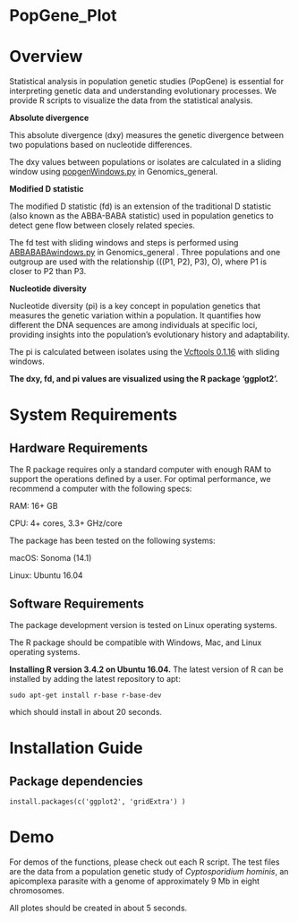 # PopGene_Plot
<h1>Overview</h1>
Statistical analysis in population genetic studies (PopGene) is essential for interpreting genetic data and understanding evolutionary processes. We provide R scripts to visualize the data from the statistical analysis.</p> 
<p><strong>Absolute divergence</strong></p> 
<p>This absolute divergence (dxy) measures the genetic divergence between two populations based on nucleotide differences.</p> 
The dxy values between populations or isolates are calculated in a sliding window using <a href="https://github.com/simonhmartin/genomics_general">popgenWindows.py</a> in Genomics_general.</p> 
<p><strong>Modified D statistic</strong></p> 
<p>The modified D statistic (fd) is an extension of the traditional D statistic (also known as the ABBA-BABA statistic) used in population genetics to detect gene flow between closely related species.</p> 
<p>The fd test with sliding windows and steps is performed using <a href="https://github.com/simonhmartin/genomics_general">ABBABABAwindows.py</a> in Genomics_general . Three populations and one outgroup are used with the relationship (((P1, P2), P3), O), where P1 is closer to P2 than P3.</p> 
<p><strong>Nucleotide diversity</strong></p> 
<p>Nucleotide diversity (pi) is a key concept in population genetics that measures the genetic variation within a population. It quantifies how different the DNA sequences are among individuals at specific loci, providing insights into the population’s evolutionary history and adaptability.</p> 
<p>The pi is calculated between isolates using the <a href="https://vcftools.github.io/index.html">Vcftools 0.1.16</a> with sliding windows.</p> 
<p><strong>The dxy, fd, and pi values are visualized using the R package ‘ggplot2’.</strong></p> 

<h1>System Requirements</h1>
<h2>Hardware Requirements</h2>
<p>The R package requires only a standard computer with enough RAM to support the operations defined by a user. For optimal performance, we recommend a computer with the following specs:</p>
<p>RAM: 16+ GB</p>
<p>CPU: 4+ cores, 3.3+ GHz/core</p>
<p>The package has been tested on the following systems:</p>
<p>macOS: Sonoma (14.1)</p>
<p>Linux: Ubuntu 16.04</p>
<h2>Software Requirements</h2>
<p>The package development version is tested on Linux operating systems.</p>
<p>The R package should be compatible with Windows, Mac, and Linux operating systems.</p>
<p><strong>Installing R version 3.4.2 on Ubuntu 16.04.</strong> The latest version of R can be installed by adding the latest repository to apt:</p>
<code>sudo apt-get install r-base r-base-dev
</code></p>
<p>which should install in about 20 seconds.</p>

<h1>Installation Guide</h1>
<h2>Package dependencies</h2>
<code>install.packages(c('ggplot2', 'gridExtra') )
</code></p>

<h1>Demo</h1>
For demos of the functions, please check out each R script. The test files are the data from a population genetic study of <em>Cyptosporidium hominis</em>, an apicomplexa parasite with a genome of approximately 9 Mb in eight chromosomes.
<p>All plotes should be created in about 5 seconds.</p>
